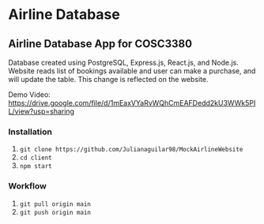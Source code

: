 # Airline Database

## Airline Database App for COSC3380
Database created using PostgreSQL, Express.js, React.js, and Node.js. Website reads list of bookings available and user can make a purchase, and will update the table. This change is reflected on the website.

Demo Video: https://drive.google.com/file/d/1mEaxVYaRvWQhCmEAFDedd2kU3WWk5PIL/view?usp=sharing

### Installation

1. `git clone https://github.com/Julianaguilar98/MockAirlineWebsite`
2. `cd client`
3. `npm start`

### Workflow

1. `git pull origin main`
2. `git push origin main`
